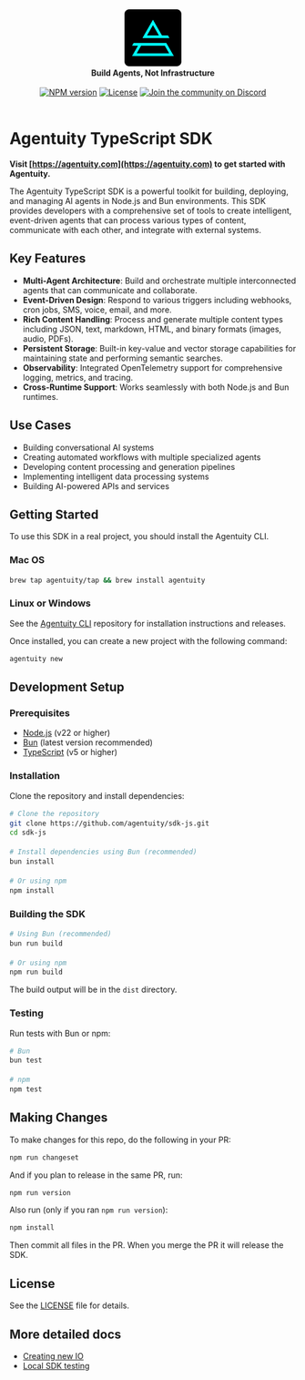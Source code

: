 <div align="center">
    <img src="https://raw.githubusercontent.com/agentuity/sdk-js/main/.github/Agentuity.png" alt="Agentuity" width="100"/> <br/>
    <strong>Build Agents, Not Infrastructure</strong> <br/>
<br />
<a href="https://npm.im/@agentuity/sdk"><img alt="NPM version" src="https://img.shields.io/npm/v/%40agentuity%2Fsdk.svg"></a>
<a href="https://github.com/agentuity/sdk-js/blob/main/README.md"><img alt="License" src="https://badgen.now.sh/badge/license/Apache-2.0"></a>
<a href="https://discord.gg/vtn3hgUfuc"><img alt="Join the community on Discord" src="https://img.shields.io/discord/1332974865371758646.svg?style=flat"></a>
</div>
<br />

# Agentuity TypeScript SDK


**Visit [https://agentuity.com](https://agentuity.com) to get started with Agentuity.**




The Agentuity TypeScript SDK is a powerful toolkit for building, deploying, and managing AI agents in Node.js and Bun environments. This SDK provides developers with a comprehensive set of tools to create intelligent, event-driven agents that can process various types of content, communicate with each other, and integrate with external systems.

## Key Features

- **Multi-Agent Architecture**: Build and orchestrate multiple interconnected agents that can communicate and collaborate.
- **Event-Driven Design**: Respond to various triggers including webhooks, cron jobs, SMS, voice, email, and more.
- **Rich Content Handling**: Process and generate multiple content types including JSON, text, markdown, HTML, and binary formats (images, audio, PDFs).
- **Persistent Storage**: Built-in key-value and vector storage capabilities for maintaining state and performing semantic searches.
- **Observability**: Integrated OpenTelemetry support for comprehensive logging, metrics, and tracing.
- **Cross-Runtime Support**: Works seamlessly with both Node.js and Bun runtimes.

## Use Cases

- Building conversational AI systems
- Creating automated workflows with multiple specialized agents
- Developing content processing and generation pipelines
- Implementing intelligent data processing systems
- Building AI-powered APIs and services

## Getting Started

To use this SDK in a real project, you should install the Agentuity CLI.

### Mac OS

```bash
brew tap agentuity/tap && brew install agentuity
```

### Linux or Windows

See the [Agentuity CLI](https://github.com/agentuity/cli) repository for installation instructions and releases.

Once installed, you can create a new project with the following command:

```bash
agentuity new
```


## Development Setup

### Prerequisites

- [Node.js](https://nodejs.org/en/download/) (v22 or higher)
- [Bun](https://bun.sh/docs/installation) (latest version recommended)
- [TypeScript](https://www.typescriptlang.org/download) (v5 or higher)

### Installation

Clone the repository and install dependencies:

```bash
# Clone the repository
git clone https://github.com/agentuity/sdk-js.git
cd sdk-js

# Install dependencies using Bun (recommended)
bun install

# Or using npm
npm install
```

### Building the SDK

```bash
# Using Bun (recommended)
bun run build

# Or using npm
npm run build
```

The build output will be in the `dist` directory.

### Testing

Run tests with Bun or npm:

```bash
# Bun
bun test

# npm
npm test
```

## Making Changes

To make changes for this repo, do the following in your PR:

```bash
npm run changeset
```

And if you plan to release in the same PR, run:

```bash
npm run version
```

Also run (only if you ran `npm run version`):

```bash
npm install
```

Then commit all files in the PR. When you merge the PR it will release the SDK.

## License

See the [LICENSE](LICENSE.md) file for details.


## More detailed docs
- [Creating new IO](./docs/adding-new-io.md)
- [Local SDK testing](./docs/testing-local-sdk.md)
